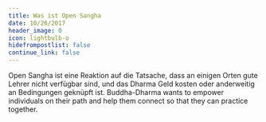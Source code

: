 ```yaml
---
title: Was ist Open Sangha
date: 10/26/2017
header_image: 0
icon: lightbulb-o
hidefrompostlist: false
continue_link: false
---
```

Open Sangha ist eine Reaktion auf die Tatsache, dass an einigen Orten gute Lehrer nicht verfügbar sind, und das Dharma Geld kosten oder anderweitig an Bedingungen geknüpft ist. Buddha-Dharma wants to empower individuals on their path and help them connect so that they can practice together.